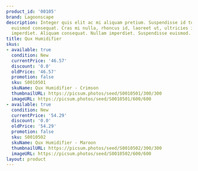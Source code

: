 ```yaml
---
product_id: '00105'
brand: Lagoonscape
description: Integer quis elit ac mi aliquam pretium. Suspendisse id turpis quis orci
  euismod consequat. Cras mi nulla, rhoncus id, laoreet ut, ultricies id, odio.Donec
  imperdiet. Aliquam consequat. Nullam imperdiet. Suspendisse euismod.
title: Qux Humidifier
skus:
- available: true
  condition: New
  currentPrice: '46.57'
  discount: '0.0'
  oldPrice: '46.57'
  promotion: false
  sku: S0010501
  skuName: Qux Humidifier - Crimson
  thumbnailURL: https://picsum.photos/seed/S0010501/300/300
  imageURL: https://picsum.photos/seed/S0010501/600/600
- available: true
  condition: New
  currentPrice: '54.29'
  discount: '0.0'
  oldPrice: '54.29'
  promotion: false
  sku: S0010502
  skuName: Qux Humidifier - Maroon
  thumbnailURL: https://picsum.photos/seed/S0010502/300/300
  imageURL: https://picsum.photos/seed/S0010502/600/600
layout: product
---
```

